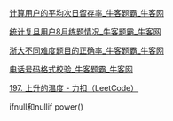 [计算用户的平均次日留存率_牛客题霸_牛客网](https://www.nowcoder.com/practice/126083961ae0415fbde061d7ebbde453?tpId=199&tqId=1975681&sourceUrl=https%3A%2F%2Fwww.nowcoder.com%2Fexam%2Foj%3FquestionJobId%3D10%26subTabName%3Donline_coding_page)

[统计复旦用户8月练题情况_牛客题霸_牛客网](https://www.nowcoder.com/practice/53235096538a456b9220fce120c062b3?tpId=199&tqId=1980673&sourceUrl=https%3A%2F%2Fwww.nowcoder.com%2Fexam%2Foj%3FquestionJobId%3D10%26subTabName%3Donline_coding_page)

[浙大不同难度题目的正确率_牛客题霸_牛客网](https://www.nowcoder.com/practice/d8a4f7b1ded04948b5435a45f03ead8c?tpId=199&tqId=1980674&sourceUrl=https%3A%2F%2Fwww.nowcoder.com%2Fexam%2Foj%3FquestionJobId%3D10%26subTabName%3Donline_coding_page)

[电话号码格式校验_牛客题霸_牛客网](https://www.nowcoder.com/practice/2c2453e909c04c29a04c11e9d6b2c769?tpId=199&tqId=11211983&sourceUrl=https%3A%2F%2Fwww.nowcoder.com%2Fexam%2Foj%3FquestionJobId%3D10%26subTabName%3Donline_coding_page)

[197. 上升的温度 - 力扣（LeetCode）](https://leetcode.cn/problems/rising-temperature/submissions/667407601/?envType=study-plan-v2&envId=sql-free-50)

ifnull和nullif
power()
<!--stackedit_data:
eyJoaXN0b3J5IjpbMTA1MTM1MTI5MCw1NDQxNjY1OTgsMTI4OT
I2MzgxOV19
-->